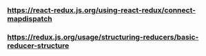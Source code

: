 ### https://react-redux.js.org/using-react-redux/connect-mapdispatch

### https://redux.js.org/usage/structuring-reducers/basic-reducer-structure
